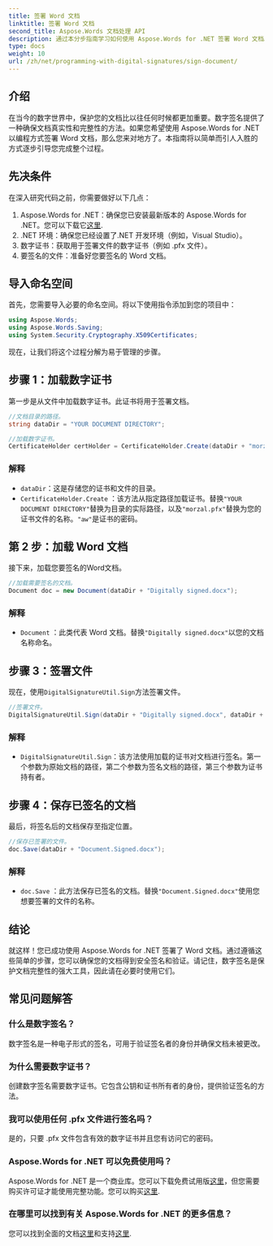 ```yaml
---
title: 签署 Word 文档
linktitle: 签署 Word 文档
second_title: Aspose.Words 文档处理 API
description: 通过本分步指南学习如何使用 Aspose.Words for .NET 签署 Word 文档。轻松保护您的文档。
type: docs
weight: 10
url: /zh/net/programming-with-digital-signatures/sign-document/
---
```

## 介绍

在当今的数字世界中，保护您的文档比以往任何时候都更加重要。数字签名提供了一种确保文档真实性和完整性的方法。如果您希望使用 Aspose.Words for .NET 以编程方式签署 Word 文档，那么您来对地方了。本指南将以简单而引人入胜的方式逐步引导您完成整个过程。

## 先决条件

在深入研究代码之前，你需要做好以下几点：

1.  Aspose.Words for .NET：确保您已安装最新版本的 Aspose.Words for .NET。您可以下载它[这里](https://releases.aspose.com/words/net/).
2. .NET 环境：确保您已经设置了.NET 开发环境（例如，Visual Studio）。
3. 数字证书：获取用于签署文件的数字证书（例如 .pfx 文件）。
4. 要签名的文件：准备好您要签名的 Word 文档。

## 导入命名空间

首先，您需要导入必要的命名空间。将以下使用指令添加到您的项目中：

```csharp
using Aspose.Words;
using Aspose.Words.Saving;
using System.Security.Cryptography.X509Certificates;
```

现在，让我们将这个过程分解为易于管理的步骤。

## 步骤 1：加载数字证书

第一步是从文件中加载数字证书。此证书将用于签署文档。

```csharp
//文档目录的路径。
string dataDir = "YOUR DOCUMENT DIRECTORY";

//加载数字证书。
CertificateHolder certHolder = CertificateHolder.Create(dataDir + "morzal.pfx", "aw");
```

### 解释

- `dataDir`：这是存储您的证书和文件的目录。
- `CertificateHolder.Create` ：该方法从指定路径加载证书。替换`"YOUR DOCUMENT DIRECTORY"`替换为目录的实际路径，以及`"morzal.pfx"`替换为您的证书文件的名称。`"aw"`是证书的密码。

## 第 2 步：加载 Word 文档

接下来，加载您要签名的Word文档。

```csharp
//加载需要签名的文档。
Document doc = new Document(dataDir + "Digitally signed.docx");
```

### 解释

- `Document` ：此类代表 Word 文档。替换`"Digitally signed.docx"`以您的文档名称命名。

## 步骤 3：签署文件

现在，使用`DigitalSignatureUtil.Sign`方法签署文件。

```csharp
//签署文件。
DigitalSignatureUtil.Sign(dataDir + "Digitally signed.docx", dataDir + "Document.Signed.docx", certHolder);
```

### 解释

- `DigitalSignatureUtil.Sign`：该方法使用加载的证书对文档进行签名。第一个参数为原始文档的路径，第二个参数为签名文档的路径，第三个参数为证书持有者。

## 步骤 4：保存已签名的文档

最后，将签名后的文档保存至指定位置。

```csharp
//保存已签署的文件。
doc.Save(dataDir + "Document.Signed.docx");
```

### 解释

- `doc.Save` ：此方法保存已签名的文档。替换`"Document.Signed.docx"`使用您想要签署的文件的名称。

## 结论

就这样！您已成功使用 Aspose.Words for .NET 签署了 Word 文档。通过遵循这些简单的步骤，您可以确保您的文档得到安全签名和验证。请记住，数字签名是保护文档完整性的强大工具，因此请在必要时使用它们。

## 常见问题解答

### 什么是数字签名？
数字签名是一种电子形式的签名，可用于验证签名者的身份并确保文档未被更改。

### 为什么需要数字证书？
创建数字签名需要数字证书。它包含公钥和证书所有者的身份，提供验证签名的方法。

### 我可以使用任何 .pfx 文件进行签名吗？
是的，只要 .pfx 文件包含有效的数字证书并且您有访问它的密码。

### Aspose.Words for .NET 可以免费使用吗？
 Aspose.Words for .NET 是一个商业库。您可以下载免费试用版[这里](https://releases.aspose.com/)，但您需要购买许可证才能使用完整功能。您可以购买[这里](https://purchase.aspose.com/buy).

### 在哪里可以找到有关 Aspose.Words for .NET 的更多信息？
您可以找到全面的文档[这里](https://reference.aspose.com/words/net/)和支持[这里](https://forum.aspose.com/c/words/8).